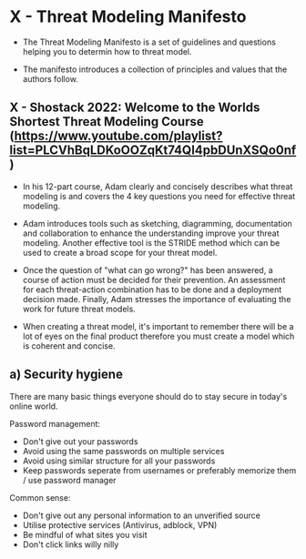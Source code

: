 # X - Threat Modeling Manifesto

- The Threat Modeling Manifesto is a set of guidelines and questions helping you to determin how to threat model.

- The manifesto introduces a collection of principles and values that the authors follow.

## X - Shostack 2022: Welcome to the Worlds Shortest Threat Modeling Course (https://www.youtube.com/playlist?list=PLCVhBqLDKoOOZqKt74QI4pbDUnXSQo0nf)

- In his 12-part course, Adam clearly and concisely describes what threat modeling is and covers the 4 key questions you need for effective threat modeling.

- Adam introduces tools such as sketching, diagramming, documentation and collaboration to enhance the understanding improve your threat modeling. Another effective tool is the STRIDE method which can be used to create a broad scope for your threat model.

- Once the question of "what can go wrong?" has been answered, a course of action must be decided for their prevention. An assessment for each threat-action combination has to be done and a deployment decision made. Finally, Adam stresses the importance of evaluating the work for future threat models.

- When creating a threat model, it's important to remember there will be a lot of eyes on the final product therefore you must create a model which is coherent and concise.

## a) Security hygiene

There are many basic things everyone should do to stay secure in today's online world.

Password management:
- Don't give out your passwords
- Avoid using the same passwords on multiple services
- Avoid using similar structure for all your passwords
- Keep passwords seperate from usernames or preferably memorize them / use password manager

Common sense:
- Don't give out any personal information to an unverified source
- Utilise protective services (Antivirus, adblock, VPN)
- Be mindful of what sites you visit
- Don't click links willy nilly
